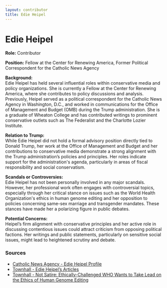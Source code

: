 ```yaml
---
layout: contributor
title: Edie Heipel
---
```


# Edie Heipel

**Role:** Contributor

**Position:** Fellow at the Center for Renewing America, Former Political Correspondent for the Catholic News Agency

**Background:**  
Edie Heipel has held several influential roles within conservative media and policy organizations. She is currently a Fellow at the Center for Renewing America, where she contributes to policy discussions and analysis. Previously, Heipel served as a political correspondent for the Catholic News Agency in Washington, D.C., and worked in communications for the Office of Management and Budget (OMB) during the Trump administration. She is a graduate of Wheaton College and has contributed writings to prominent conservative outlets such as The Federalist and the Charlotte Lozier Institute.

**Relation to Trump:**  
While Edie Heipel did not hold a formal advisory position directly tied to Donald Trump, her work at the Office of Management and Budget and her contributions to conservative media demonstrate a strong alignment with the Trump administration’s policies and principles. Her roles indicate support for the administration's agenda, particularly in areas of fiscal responsibility and social conservatism.

**Scandals or Controversies:**  
Edie Heipel has not been personally involved in any major scandals. However, her professional work often engages with controversial topics, especially through her critical stance on issues such as the World Health Organization's ethics in human genome editing and her opposition to policies concerning same-sex marriage and transgender mandates. These stances have made her a polarizing figure in public debates.

**Potential Concerns:**  
Heipel’s firm alignment with conservative principles and her active role in discussing contentious issues could attract criticism from opposing political factions. Her writings and public statements, particularly on sensitive social issues, might lead to heightened scrutiny and debate.

### Sources
- [Catholic News Agency - Edie Heipel Profile](https://www.catholicnewsagency.com/)
- [Townhall - Edie Heipel’s Articles](https://townhall.com/columnists/edieheipel)
- [Townhall - Not Satire: Ethically-Challenged WHO Wants to Take Lead on the Ethics of Human Genome Editing](https://townhall.com/columnists/edieheipel/2021/09/09/not-satire-ethicallychallenged-who-wants-to-take-lead-on-the-ethics-of-human-genome-editing-n2595564)
